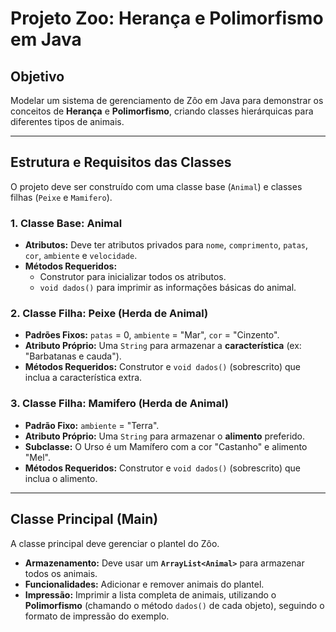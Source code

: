 # Projeto Zoo: Herança e Polimorfismo em Java

## Objetivo

Modelar um sistema de gerenciamento de Zôo em Java para demonstrar os conceitos de **Herança** e **Polimorfismo**, criando classes hierárquicas para diferentes tipos de animais.

---

## Estrutura e Requisitos das Classes

O projeto deve ser construído com uma classe base (`Animal`) e classes filhas (`Peixe` e `Mamifero`).

### 1. Classe Base: Animal

* **Atributos:** Deve ter atributos privados para `nome`, `comprimento`, `patas`, `cor`, `ambiente` e `velocidade`.
* **Métodos Requeridos:**
    * Construtor para inicializar todos os atributos.
    * `void dados()` para imprimir as informações básicas do animal.

### 2. Classe Filha: Peixe (Herda de Animal)

* **Padrões Fixos:** `patas` = 0, `ambiente` = "Mar", `cor` = "Cinzento".
* **Atributo Próprio:** Uma `String` para armazenar a **característica** (ex: "Barbatanas e cauda").
* **Métodos Requeridos:** Construtor e `void dados()` (sobrescrito) que inclua a característica extra.

### 3. Classe Filha: Mamifero (Herda de Animal)

* **Padrão Fixo:** `ambiente` = "Terra".
* **Atributo Próprio:** Uma `String` para armazenar o **alimento** preferido.
* **Subclasse:** O Urso é um Mamífero com a cor "Castanho" e alimento "Mel".
* **Métodos Requeridos:** Construtor e `void dados()` (sobrescrito) que inclua o alimento.

---

## Classe Principal (Main)

A classe principal deve gerenciar o plantel do Zôo.

* **Armazenamento:** Deve usar um **`ArrayList<Animal>`** para armazenar todos os animais.
* **Funcionalidades:** Adicionar e remover animais do plantel.
* **Impressão:** Imprimir a lista completa de animais, utilizando o **Polimorfismo** (chamando o método `dados()` de cada objeto), seguindo o formato de impressão do exemplo.